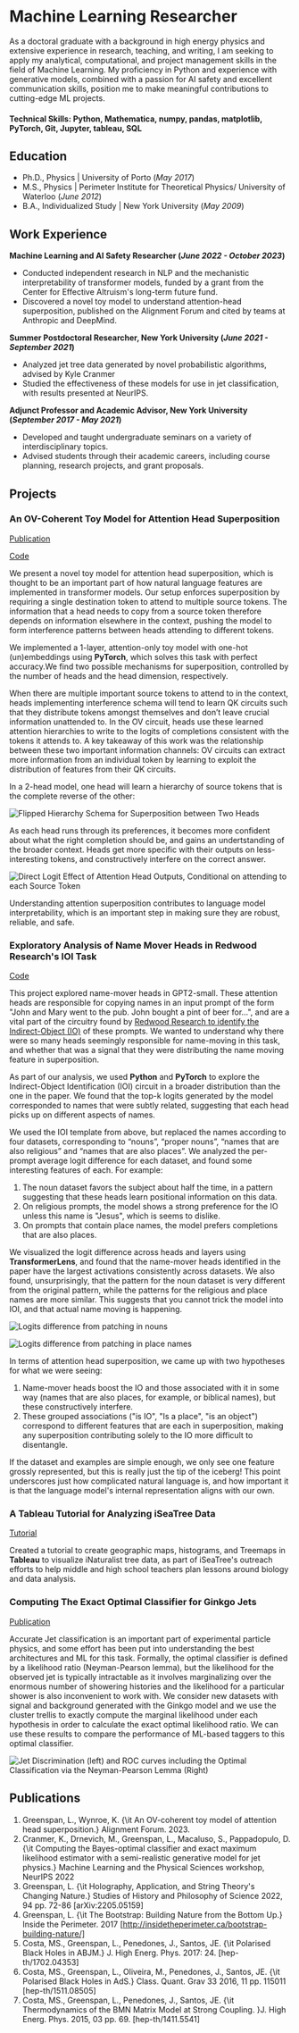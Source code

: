 # Machine Learning Researcher

As a doctoral graduate with a background in high energy physics and extensive experience in research, teaching, and writing, I am seeking to apply my analytical, computational, and project management skills in the field of Machine Learning. My proficiency in Python and experience with generative models, combined with a passion for AI safety and excellent communication skills, position me to make meaningful contributions to cutting-edge ML projects.

#### Technical Skills: Python, Mathematica, numpy, pandas, matplotlib, PyTorch, Git, Jupyter, tableau, SQL

## Education
- Ph.D., Physics | University of Porto (_May 2017_)								       		
- M.S., Physics	| Perimeter Institute for Theoretical Physics/ University of Waterloo (_June 2012_)	 			        		
- B.A., Individualized Study | New York University (_May 2009_)


## Work Experience
**Machine Learning and AI Safety Researcher (_June 2022 - October 2023_)**
- Conducted independent research in NLP and the mechanistic interpretability of transformer models, funded by a grant from the Center for Effective Altruism's long-term future fund.
- Discovered a novel toy model to understand attention-head superposition, published on the Alignment Forum and cited by teams at Anthropic and DeepMind.

**Summer Postdoctoral Researcher, New York University (_June 2021 - September 2021_)**
- Analyzed jet tree data generated by novel probabilistic algorithms, advised by Kyle Cranmer
- Studied the effectiveness of these models for use in jet classification, with results presented at NeurIPS.

**Adjunct Professor and Academic Advisor, New York University (_September 2017 - May 2021_)**
- Developed and taught undergraduate seminars on a variety of interdisciplinary topics.
- Advised students through their academic careers, including course planning, research projects, and grant proposals.

## Projects
### An OV-Coherent Toy Model for Attention Head Superposition
[Publication](https://www.alignmentforum.org/posts/cqRGZisKbpSjgaJbc/an-ov-coherent-toy-model-of-attention-head-superposition-1#:~:text=We%20call%20this%20%E2%80%9COV%2Dcoherent,which%20it%20is%20not%20attending.)

[Code](https://github.com/lbg251/portfolio/blob/main/clean_projects/attn_super/OVCoherentToyModel.ipynb)

We present a novel toy model for attention head superposition, which is thought to be an important part of how natural language features are implemented in transformer models. Our setup enforces superposition by requiring a single destination token to attend to multiple source tokens. The information that a head needs to copy from a source token therefore depends on information elsewhere in the context, pushing the model to form interference patterns between heads attending to different tokens. 

We implemented a 1-layer, attention-only toy model with one-hot (un)embeddings using **PyTorch**, which solves this task with perfect accuracy.We find two possible mechanisms for superposition, controlled by the number of heads and the head dimension, respectively. 

When there are multiple important source tokens to attend to in the context, heads implementing interference schema will tend to learn QK circuits such that they distribute tokens amongst themselves and don’t leave crucial information unattended to. In the OV circuit, heads use these learned attention hierarchies to write to the logits of completions consistent with the tokens it attends to. A key takeaway of this work was the relationship between these two important information channels: OV circuits can extract more information from an individual token by learning to exploit the distribution of features from their QK circuits. 

In a 2-head model, one head will learn a hierarchy of source tokens that is the complete reverse of the other:

![Flipped Hierarchy Schema for Superposition between Two Heads](/clean_projects/attn_super/show_flipped_hierarchy.png)

As each head runs through its preferences, it becomes more confident about what the right completion should be, and gains an undertstanding of the broader context. Heads get more specific with their outputs on less-interesting tokens, and constructively interfere on the correct answer.

![Direct Logit Effect of Attention Head Outputs, Conditional on attending to each Source Token](/clean_projects/attn_super/head_outputs_condl_dhead_5.png)

Understanding attention superposition contributes to language model interpretability, which is an important step in making sure they are robust, reliable, and safe. 


### Exploratory Analysis of Name Mover Heads in Redwood Research's IOI Task
[Code](https://github.com/lbg251/portfolio/blob/main/clean_projects/IOI_analysis/Superposition_toy_data.ipynb)

This project explored name-mover heads in GPT2-small. These attention heads are responsible for copying names in an input prompt of the form "John and Mary went to the pub. John bought a pint of beer for...", and are a vital part of the circuitry found by [Redwood Research to identify the Indirect-Object (IO)](https://arxiv.org/pdf/2211.00593.pdf) of these prompts. We wanted to understand why there were so many heads seemingly responsible for name-moving in this task, and whether that was a signal that they were distributing the name moving feature in superposition. 

As part of our analysis, we used **Python** and **PyTorch** to explore the Indirect-Object Identification (IOI) circuit in a broader distribution than the one in the paper. We found that the top-k logits generated by the model corresponded to names that were subtly related, suggesting that each head picks up on different aspects of names. 

We used the IOI template from above, but replaced the names according to four datasets, corresponding to “nouns”, “proper nouns”, “names that are also religious” and “names that are also places”. We analyzed the per-prompt average logit difference for each dataset, and found some interesting features of each. For example: 
1. The noun dataset favors the subject about half the time, in a pattern suggesting that these heads learn positional information on this data.
2. On religious prompts, the model shows a strong preference for the IO unless this name is "Jesus", which is seems to dislike. 
3. On prompts that contain place names, the model prefers completions that are also places. 

We visualized the logit difference across heads and layers using **TransformerLens**, and found that the name-mover heads identified in the paper have the largest activations consistently across datasets. We also found, unsurprisingly, that the pattern for the noun dataset is very different from the original pattern, while the patterns for the religious and place names are more similar. This suggests that you cannot trick the model into IOI, and that actual name moving is happening. 

![Logits difference from patching in nouns](/clean_projects/IOI_analysis/nouns_attn.png)

![Logits difference from patching in place names](/clean_projects/IOI_analysis/places_attn.png)

In terms of attention head superposition, we came up with two hypotheses for what we were seeing: 

1. Name-mover heads boost the IO and those associated with it in some way (names that are also places, for example, or biblical names), but these constructively interfere. 
2. These grouped associations ("is IO", "Is a place", "is an object") correspond to different features that are each in superposition, making any superposition contributing solely to the IO more difficult to disentangle. 

If the dataset and examples are simple enough, we only see one feature grossly represented, but this is really just the tip of the iceberg! This point underscores just how complicated natural language is, and how important it is that the language model's internal representation aligns with our own. 

<!-- ### Exploratory Study of the role of LayerNorm in transformer models 

[Code](LN_SolU.ipynb)

In this exploratory project, I used **python**, **PyTorch**, and **TransformerLens** to study the distribution of the LayerNorm scale an softmax denominator in transformer models with a SoLU activation function. In addition to have a large effect on training and optimization, LayerNorm is a non-linear function that could impact the representation of natural language features. [SoLU models](https://transformer-circuits.pub/2022/solu/index.html) claim to make neurons more monosemantic (firing on fewer dissimilar features), and therefore more interpretable. I wanted to understand how LayerNorm impacted this interpretability. 

For a residual stream vector, the SoLU function scales and separates components in the neuron (feature) dimension. The subsequent LayerNorm exaggerates this separation by moving the vector components around in an almost linear way. Since the LayerNorm scale is the variance of a token’s feature vector, it will be close to 0 for diffuse vectors and larger for sparse vectors. The hope is that the LayerNorm will retain the monosemantic neurons isolated by the SoLU activation, even as it increases the activations of more diffusely distributed features. 

I analyzed a 1-layer pre-trained model with a hidden dimension of 512. For inference, I used the first 800 examples of the Pile, which pulls from a representative sampling of language model datasets. Since the LayerNorm effectively gets rid of the Softmax denominator, I wanted to compare these values across input tokens, to see how the neuron activations change. 

Histograms of 

 If I instead plot a histogram of values across all tokens for all example prompts (figure 3), the distribution looks much less noisy, and there do seem to be outlier bars that come from many examples. 

The first time I ran this model, I used prepend_BOS = True, and saw a very high bar to the right of the histograms for both the LayerNorm scale and the SoLU denominator. Thinking this might be the culprit, I set prepend_BOS=False and the bar disappeared. This probably means that some tokens are embedded in the same direction every time they appear in the model, regardless of position in the prompt! In hindsight, I think I should have expected this, but I don’t think this should be true for all tokens, since the interpretation (feature representation?) of many tokens should depend on context. It would be interesting to do a per-token analysis here to figure this out. 
![Histogram of the LayerNorm Scale Factor across all tokens](/clean_projects/LayerNorm/layernorm_scale.png)

![Histogram of the SoLU denominator across all tokens](/clean_projects/LayerNorm/SoLU_denominator.png)

**Python** **PyTorch** **TransformerLens**  -->

### A Tableau Tutorial for Analyzing iSeaTree Data 
[Tutorial](https://treemama.org/how-to-make-maps-and-tree-maps-in-tableau/)

Created a tutorial to create geographic maps, histograms, and Treemaps in **Tableau** to visualize iNaturalist tree data, as part of iSeaTree's outreach efforts to help middle and high school teachers plan lessons around biology and data analysis. 

### Computing The Exact Optimal Classifier for Ginkgo Jets
[Publication](https://ml4physicalsciences.github.io/2022/files/NeurIPS_ML4PS_2022_32.pdf)

Accurate Jet classification is an important part of experimental particle physics, and some effort has been put into understanding the best architectures and ML for this task. Formally, the optimal classifier is defined by a likelihood ratio (Neyman-Pearson lemma), but the likelihood for the observed jet is typically intractable as it involves marginalizing over the enormous number of showering histories and the likelihood for a particular shower is also inconvenient to work with. We consider new datasets with signal and background generated with the Ginkgo model and we use the cluster trellis to exactly compute the marginal likelihood under each hypothesis in order to calculate the exact optimal likelihood ratio. We can use these results to compare the performance of ML-based taggers to this optimal classifier.

![Jet Discrimination (left) and ROC curves including the Optimal Classification via the Neyman-Pearson Lemma (Right)](/clean_projects/Jets/optimal_classifier.png)


## Publications
1. Greenspan, L., Wynroe, K. {\it An OV-coherent toy model of attention head superposition.} Alignment Forum. 2023.
2. Cranmer, K., Drnevich, M., Greenspan, L., Macaluso, S., Pappadopulo, D. {\it Computing the Bayes-optimal classifier and exact maximum likelihood estimator with a semi-realistic generative model for jet physics.} Machine Learning and the Physical Sciences workshop, NeurIPS 2022
3. Greenspan, L. {\it Holography, Application, and String Theory's Changing Nature.} Studies of History and Philosophy of Science 2022, 94 pp. 72-86 [arXiv:2205.05159]
4. Greenspan, L. {\it The Bootstrap: Building Nature from the Bottom Up.} Inside the Perimeter. 2017 [http://insidetheperimeter.ca/bootstrap-building-nature/]
5. Costa, MS., Greenspan, L., Penedones, J., Santos, JE.  {\it Polarised Black Holes in ABJM.} J. High Energ. Phys. 2017: 24. [hep-th/1702.04353]
6. Costa, MS., Greenspan, L., Oliveira, M., Penedones, J., Santos, JE. {\it Polarised Black Holes in AdS.} Class. Quant. Grav 33 2016, 11 pp. 115011 [hep-th/1511.08505]
7. Costa, MS., Greenspan, L., Penedones, J., Santos, JE.  {\it Thermodynamics of the BMN Matrix Model at Strong Coupling. }J. High Energ. Phys. 2015, 03 pp. 69. [hep-th/1411.5541]
